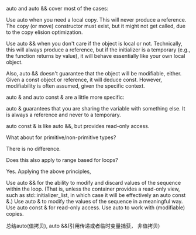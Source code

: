 auto and auto && cover most of the cases:

Use auto when you need a local copy. This will never produce a reference. The copy (or move) constructor must exist, but it might not get called, due to the copy elision optimization.

Use auto && when you don't care if the object is local or not. Technically, this will always produce a reference, but if the initializer is a temporary (e.g., the function returns by value), it will behave essentially like your own local object.

Also, auto && doesn't guarantee that the object will be modifiable, either. Given a const object or reference, it will deduce const. However, modifiability is often assumed, given the specific context.

auto & and auto const & are a little more specific:

auto & guarantees that you are sharing the variable with something else. It is always a reference and never to a temporary.

auto const & is like auto &&, but provides read-only access.

What about for primitive/non-primitive types?

There is no difference.

Does this also apply to range based for loops?

Yes. Applying the above principles,

Use auto && for the ability to modify and discard values of the sequence within the loop. (That is, unless the container provides a read-only view, such as std::initializer_list, in which case it will be effectively an auto const &.)
Use auto & to modify the values of the sequence in a meaningful way.
Use auto const & for read-only access.
Use auto to work with (modifiable) copies.

总结auto(值拷贝), auto &&(引用传递或者临时变量捕获， 非值拷贝)